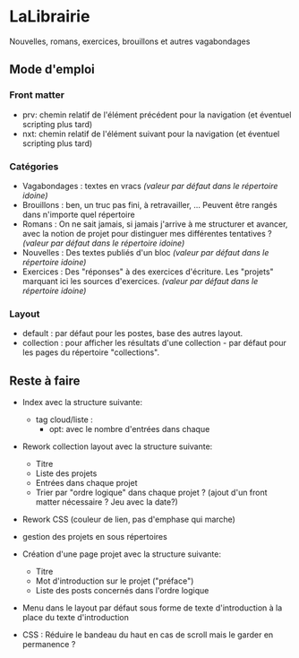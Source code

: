 # LaLibrairie

Nouvelles, romans, exercices, brouillons et autres vagabondages

## Mode d'emploi

### Front matter

* prv: chemin relatif de l'élément précédent pour la navigation (et éventuel scripting plus tard)
* nxt: chemin relatif de l'élément suivant pour la navigation (et éventuel scripting plus tard)

### Catégories

* Vagabondages : textes en vracs *(valeur par défaut dans le répertoire idoine)*
* Brouillons : ben, un truc pas fini, à retravailler, ... Peuvent être rangés dans n'importe quel répertoire
* Romans : On ne sait jamais, si jamais j'arrive à me structurer et avancer, avec la notion de projet pour distinguer mes différentes tentatives ? *(valeur par défaut dans le répertoire idoine)*
* Nouvelles : Des textes publiés d'un bloc *(valeur par défaut dans le répertoire idoine)*
* Exercices : Des "réponses" à des exercices d'écriture. Les "projets" marquant ici les sources d'exercices. *(valeur par défaut dans le répertoire idoine)*

### Layout

* default : par défaut pour les postes, base des autres layout.
* collection : pour afficher les résultats d'une collection - par défaut pour les pages du répertoire "collections".

## Reste à faire


* Index avec la structure suivante:
  * tag cloud/liste :
    * opt: avec le nombre d'entrées dans chaque

* Rework collection layout avec la structure suivante:
  * Titre
  * Liste des projets
  * Entrées dans chaque projet
  * Trier par "ordre logique" dans chaque projet ? (ajout d'un front matter nécessaire ? Jeu avec la date?)

* Rework CSS (couleur de lien, pas d'emphase qui marche)

* gestion des projets en sous répertoires

* Création d'une page projet avec la structure suivante:
  * Titre
  * Mot d'introduction sur le projet ("préface")
  * Liste des posts concernés dans l'ordre logique

* Menu dans le layout par défaut sous forme de texte d'introduction à la place du texte d'introduction

* CSS : Réduire le bandeau du haut en cas de scroll mais le garder en permanence ?
